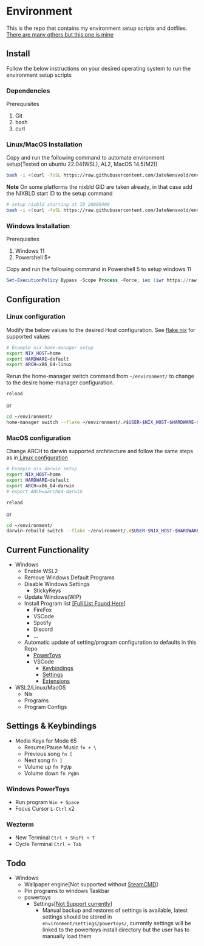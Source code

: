 # Environment

This is the repo that contains my environment setup scripts and dotfiles.
[There are many others but this one is mine](https://github.com/andremedeiros/dotfiles/tree/20779ba9cb5c88a21e98a7a49ac9cb0d3e5868c6)

## Install

Follow the below instructions on your desired operating system to run the environment
setup scripts

### Dependencies

Prerequisites

1. Git
1. bash
1. curl

### Linux/MacOS Installation

Copy and run the following command to automate environment setup(Tested on
ubuntu 22.04(WSL), AL2, MacOS 14.5(M2))

```bash
bash -i <(curl -fsSL https://raw.githubusercontent.com/JateNensvold/environment/master/scripts/ubuntu/install.sh) setup
```

**Note**
On some platforms the nixbld GID are taken already, in that case add the NIXBLD
start ID to the setup command

```bash
# setup nixbld starting at ID 20000400
bash -i <(curl -fsSL https://raw.githubusercontent.com/JateNensvold/environment/master/scripts/ubuntu/install.sh) setup 20000400

```

### Windows Installation

Prerequisites

1. Windows 11
1. Powershell 5+

Copy and run the following command in Powershell 5 to setup windows 11

```ps1
Set-ExecutionPolicy Bypass -Scope Process -Force; iex (iwr https://raw.githubusercontent.com/JateNensvold/environment/master/windows-install.ps1 -Headers @{"Cache-Control" = "no-cache" }).Content
```

## Configuration

### Linux configuration

Modify the below values to the desired Host configuration. See [flake.nix](
./flake.nix) for supported values

```zsh
# Example nix home-manager setup
export NIX_HOST=home
export HARDWARE=default
export ARCH=x86_64-linux
```

Rerun the home-manager switch command from `~/environment/` to change to the
desire home-manager configuration.

```zsh
reload
```

or

```zsh
cd ~/environment/
home-manager switch --flake ~/environment/.#$USER-$NIX_HOST-$HARDWARE-$ARCH -b hm-backup
```

### MacOS configuration

Change ARCH to darwin supported architecture and follow the same steps as in[
Linux configuration](#linux-configuration)

```zsh
# Example nix darwin setup
export NIX_HOST=home
export HARDWARE=default
export ARCH=x86_64-darwin
# export ARCH=aarch64-darwin
```

```zsh
reload
```

or

```zsh
cd ~/environment/
darwin-rebuild switch --flake ~/environment/.#$USER-$NIX_HOST-$HARDWARE-$ARCH -b hm-backup
```

## Current Functionality

- Windows
  - Enable WSL2
  - Remove Windows Default Programs
  - Disable Windows Settings
    - StickyKeys
  - Update Windows(WIP)
  - Install Program list [[Full List Found Here]](scripts/windows/windows-tools.json)
    - FireFox
    - VSCode
    - Spotify
    - Discord
    - ...
  - Automatic update of setting/program configuration to defaults in this Repo
    - [PowerToys](settings/powertoys/settings.ptb)
    - VSCode
      - [Keybindings](settings/vscode/keybindings.json)
      - [Settings](settings/vscode/settings.json)
      - [Extensions](settings/vscode/global-extensions.json)
- WSL2/Linux/MacOS
  - Nix
  - Programs
  - Program Configs

## Settings & Keybindings

- Media Keys for Mode 65
  - Resume/Pause Music `fn + \`
  - Previous song `fn [`
  - Next song `fn ]`
  - Volume up `fn PgUp`
  - Volume down `fn PgDn`

### Windows PowerToys

- Run program
    `Win + Space`
- Focus Cursor
    `L-Ctrl` x2

### Wezterm

- New Terminal
    `Ctrl + Shift + T`
- Cycle Terminal
    `Ctrl + Tab`

## Todo

- Windows
  - Wallpaper engine[Not supported without [SteamCMD](https://www.digitalcitizen.life/steam-cmd-windows/)]
  - Pin programs to windows Taskbar
  - powertoys
    - Settings[[Not Support currently]](https://github.com/microsoft/PowerToys/issues/4649)
      - Manual backup and restores of settings is available, latest settings should be
            stored in `environment/settings/powertoys/`, currently settings will be linked to the
            powertoys install directory but the user has to manually load them
